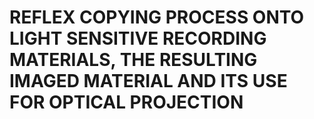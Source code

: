 # REFLEX COPYING PROCESS ONTO LIGHT SENSITIVE RECORDING MATERIALS, THE RESULTING IMAGED MATERIAL AND ITS USE FOR OPTICAL PROJECTION